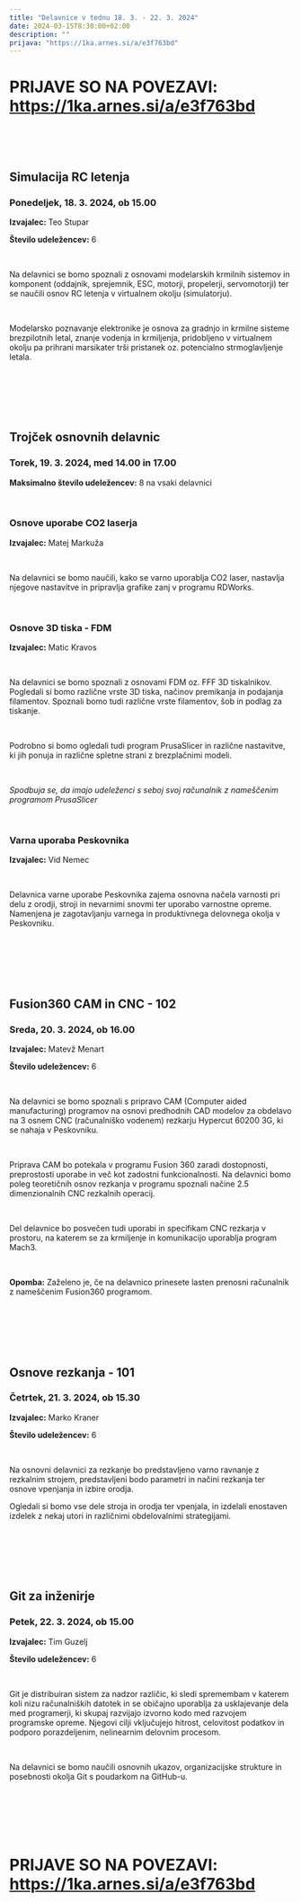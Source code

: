 ```yaml
---
title: "Delavnice v tednu 18. 3. - 22. 3. 2024"
date: 2024-03-15T8:30:00+02:00
description: ""
prijava: "https://1ka.arnes.si/a/e3f763bd"
---
```


# PRIJAVE SO NA POVEZAVI: https://1ka.arnes.si/a/e3f763bd



&nbsp;

&nbsp;

## Simulacija RC letenja
### Ponedeljek, 18. 3. 2024, ob 15.00


**Izvajalec:** Teo Stupar   

**Število udeležencev:** 6

&nbsp;

Na delavnici se bomo spoznali z osnovami modelarskih krmilnih sistemov in komponent (oddajnik, sprejemnik, ESC, motorji, propelerji, servomotorji) ter se naučili osnov RC letenja v virtualnem okolju (simulatorju).

&nbsp;

Modelarsko poznavanje elektronike je osnova za gradnjo in krmilne sisteme brezpilotnih letal, znanje vodenja in krmiljenja, pridobljeno v virtualnem okolju pa prihrani marsikater trši pristanek oz. potencialno strmoglavljenje letala.

&nbsp;

&nbsp;

&nbsp;

## Trojček osnovnih delavnic
### Torek, 19. 3. 2024, med 14.00 in 17.00


**Maksimalno število udeležencev:** 8 na vsaki delavnici

&nbsp;

### Osnove uporabe CO2 laserja

**Izvajalec:** Matej Markuža

&nbsp;

Na delavnici se bomo naučili, kako se varno uporablja CO2 laser, nastavlja njegove nastavitve in pripravlja grafike zanj v programu RDWorks. 

&nbsp;

### Osnove 3D tiska - FDM

**Izvajalec:** Matic Kravos

&nbsp;

Na delavnici se bomo spoznali z osnovami FDM oz. FFF 3D tiskalnikov. Pogledali si bomo različne vrste 3D tiska, načinov premikanja in podajanja filamentov. Spoznali bomo tudi različne vrste filamentov, šob in podlag za tiskanje.

&nbsp;

Podrobno si bomo ogledali tudi program PrusaSlicer in različne nastavitve, ki jih ponuja in različne spletne strani z brezplačnimi modeli. 

&nbsp;

*Spodbuja se, da imajo udeleženci s seboj svoj računalnik z nameščenim programom PrusaSlicer*

&nbsp;

### Varna uporaba Peskovnika

**Izvajalec:** Vid Nemec

&nbsp;

Delavnica varne uporabe Peskovnika zajema osnovna načela varnosti pri delu z orodji, stroji in nevarnimi snovmi ter uporabo varnostne opreme. Namenjena je zagotavljanju varnega in produktivnega delovnega okolja v Peskovniku.

&nbsp;

&nbsp;

&nbsp;

## Fusion360 CAM in CNC - 102


### Sreda, 20. 3. 2024, ob 16.00


**Izvajalec:** Matevž Menart

**Število udeležencev:** 6

&nbsp;

Na delavnici se bomo spoznali s pripravo CAM (Computer aided manufacturing) programov na osnovi predhodnih CAD modelov za obdelavo na 3 osnem CNC (računalniško vodenem) rezkarju Hypercut 60200 3G, ki se nahaja v Peskovniku. 

&nbsp;

Priprava CAM bo potekala v programu Fusion 360 zaradi dostopnosti, preprostosti uporabe in več kot zadostni funkcionalnosti. Na delavnici bomo poleg teoretičnih osnov rezkanja v programu spoznali načine 2.5 dimenzionalnih CNC rezkalnih operacij. 

&nbsp;

Del delavnice bo posvečen tudi uporabi in specifikam CNC rezkarja v prostoru, na katerem se za krmiljenje in komunikacijo uporablja program Mach3.


&nbsp;

**Opomba:** Zaželeno je, če na delavnico prinesete lasten prenosni računalnik z nameščenim Fusion360 programom.

&nbsp;

&nbsp;

&nbsp;

## Osnove rezkanja - 101
### Četrtek, 21. 3. 2024, ob 15.30


**Izvajalec:** Marko Kraner

**Število udeležencev:** 6

&nbsp;

Na osnovni delavnici za rezkanje bo predstavljeno varno ravnanje z rezkalnim strojem, predstavljeni bodo parametri in načini rezkanja ter osnove vpenjanja in izbire orodja.

Ogledali si bomo vse dele stroja in orodja ter vpenjala, in izdelali enostaven izdelek z nekaj utori in različnimi obdelovalnimi strategijami.

&nbsp;

&nbsp;

&nbsp;

## Git za inženirje
### Petek, 22. 3. 2024, ob 15.00


**Izvajalec:** Tim Guzelj

**Število udeležencev:** 6

&nbsp;

Git  je distribuiran sistem za nadzor različic, ki sledi spremembam v katerem koli nizu računalniških datotek in se običajno uporablja za usklajevanje dela med programerji, ki skupaj razvijajo izvorno kodo med razvojem programske opreme. Njegovi cilji vključujejo hitrost, celovitost podatkov in podporo porazdeljenim, nelinearnim delovnim procesom. 

&nbsp;

Na delavnici se bomo naučili osnovnih ukazov, organizacijske strukture in posebnosti okolja Git s poudarkom na GitHub-u. 

&nbsp;

&nbsp;

&nbsp;

# PRIJAVE SO NA POVEZAVI: https://1ka.arnes.si/a/e3f763bd

